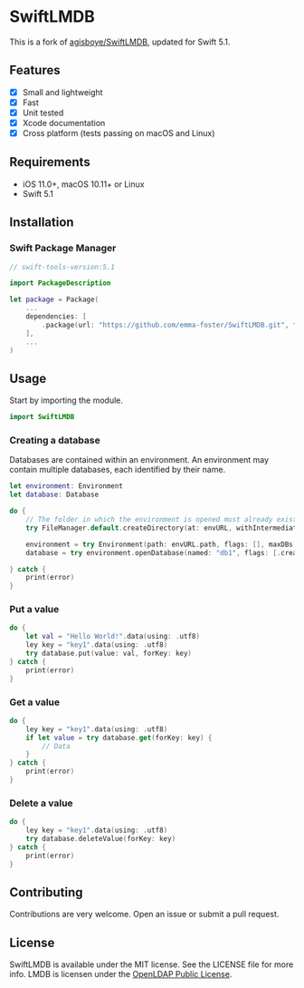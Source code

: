# SwiftLMDB

This is a fork of [agisboye/SwiftLMDB](https://github.com/agisboye/SwiftLMDB), updated for Swift 5.1.

## Features

- [x] Small and lightweight
- [x] Fast
- [x] Unit tested
- [x] Xcode documentation
- [x] Cross platform (tests passing on macOS and Linux)

## Requirements

- iOS 11.0+, macOS 10.11+ or Linux
- Swift 5.1

## Installation

### Swift Package Manager

```swift
// swift-tools-version:5.1

import PackageDescription

let package = Package(
    ...
    dependencies: [
        .package(url: "https://github.com/emma-foster/SwiftLMDB.git", from: "1.1.2")
    ],
    ...
)
```

## Usage

Start by importing the module.
```swift
import SwiftLMDB
```

### Creating a database
Databases are contained within an environment. An environment may contain multiple databases, each identified by their name.
```swift
let environment: Environment
let database: Database

do {
    // The folder in which the environment is opened must already exist.
    try FileManager.default.createDirectory(at: envURL, withIntermediateDirectories: true, attributes: nil)

    environment = try Environment(path: envURL.path, flags: [], maxDBs: 32)
    database = try environment.openDatabase(named: "db1", flags: [.create])

} catch {
    print(error)
}

```

### Put a value

```swift
do {
    let val = "Hello World!".data(using: .utf8)
    ley key = "key1".data(using: .utf8)
    try database.put(value: val, forKey: key)
} catch {
    print(error)
}
```

### Get a value

```swift
do {
    ley key = "key1".data(using: .utf8)
    if let value = try database.get(forKey: key) {
        // Data
    }
} catch {
    print(error)
}
```

### Delete a value

```swift
do {
    ley key = "key1".data(using: .utf8)
    try database.deleteValue(forKey: key)
} catch {
    print(error)
}
```

## Contributing

Contributions are very welcome. Open an issue or submit a pull request.

## License

SwiftLMDB is available under the MIT license. See the LICENSE file for more info.
LMDB is licensen under the [OpenLDAP Public License](http://www.openldap.org/software/release/license.html).
